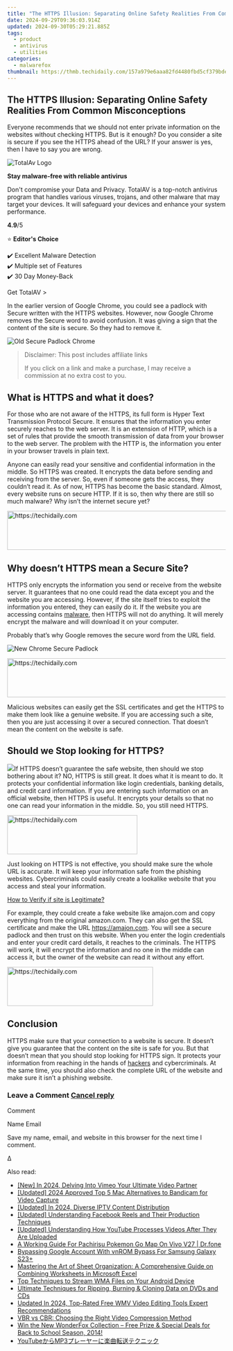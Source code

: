 ```yaml
---
title: "The HTTPS Illusion: Separating Online Safety Realities From Common Misconceptions"
date: 2024-09-29T09:36:03.914Z
updated: 2024-09-30T05:29:21.885Z
tags:
  - product
  - antivirus
  - utilities
categories:
  - malwarefox
thumbnail: https://thmb.techidaily.com/157a979e6aaa82fd4480fbd5cf379bdea463e7fa26b11cd450cfeeb0ec67e8d3.jpg
---
```


## The HTTPS Illusion: Separating Online Safety Realities From Common Misconceptions

Everyone recommends that we should not enter private information on the websites without checking HTTPS. But is it enough? Do you consider a site is secure if you see the HTTPS ahead of the URL? If your answer is yes, then I have to say you are wrong.

![TotalAv Logo](https://www.malwarefox.com/wp-content/uploads/2024/02/totalav-svg.webp "totalav-svg")

**Stay malware-free with reliable antivirus**

Don't compromise your Data and Privacy. TotalAV is a top-notch antivirus program that handles various viruses, trojans, and other malware that may target your devices. It will safeguard your devices and enhance your system performance.

**4.9**/5

⭐ **Editor's Choice**

✔️ Excellent Malware Detection  
✔️ Multiple set of Features  
✔️ 30 Day Money-Back

[](https://tools.techidaily.com/malwarefox/products/) Get TotalAV > 

In the earlier version of Google Chrome, you could see a padlock with Secure written with the HTTPS websites. However, now Google Chrome removes the Secure word to avoid confusion. It was giving a sign that the content of the site is secure. So they had to remove it.

![Old Secure Padlock Chrome](https://www.malwarefox.com/wp-content/uploads/2019/01/Old-Secure-Padlock-Chrome.jpg)

>  Disclaimer: This post includes affiliate links
>
>  If you click on a link and make a purchase, I may receive a commission at no extra cost to you.
>

## What is HTTPS and what it does?

For those who are not aware of the HTTPS, its full form is Hyper Text Transmission Protocol Secure. It ensures that the information you enter securely reaches to the web server. It is an extension of HTTP, which is a set of rules that provide the smooth transmission of data from your browser to the web server. The problem with the HTTP is, the information you enter in your browser travels in plain text.

Anyone can easily read your sensitive and confidential information in the middle. So HTTPS was created. It encrypts the data before sending and receiving from the server. So, even if someone gets the access, they couldn’t read it. As of now, HTTPS has become the basic standard. Almost, every website runs on secure HTTP. If it is so, then why there are still so much malware? Why isn’t the internet secure yet?

<!-- affiliate ads begin -->
<a href="https://appsumo.8odi.net/c/5597632/2094476/7443" target="_top" id="2094476">
  <img src="//a.impactradius-go.com/display-ad/7443-2094476" border="0" alt="https://techidaily.com" width="728" height="90"/>
</a>
<img height="0" width="0" src="https://appsumo.8odi.net/i/5597632/2094476/7443" style="position:absolute;visibility:hidden;" border="0" />
<!-- affiliate ads end -->

## Why doesn’t HTTPS mean a Secure Site?

HTTPS only encrypts the information you send or receive from the website server. It guarantees that no one could read the data except you and the website you are accessing. However, if the site itself tries to exploit the information you entered, they can easily do it. If the website you are accessing contains [malware](https://tools.techidaily.com/malwarefox/products/), then HTTPS will not do anything. It will merely encrypt the malware and will download it on your computer.

Probably that’s why Google removes the secure word from the URL field.

![New Chrome Secure Padlock](https://www.malwarefox.com/wp-content/uploads/2019/01/New-Chrome-Secure-Padlock.jpg)

<!-- affiliate ads begin -->
<a href="https://ephamedtechinc.pxf.io/c/5597632/2136616/26400" target="_top" id="2136616">
  <img src="//a.impactradius-go.com/display-ad/26400-2136616" border="0" alt="https://techidaily.com" width="728" height="90"/>
</a>
<img height="0" width="0" src="https://ephamedtechinc.pxf.io/i/5597632/2136616/26400" style="position:absolute;visibility:hidden;" border="0" />
<!-- affiliate ads end -->

Malicious websites can easily get the SSL certificates and get the HTTPS to make them look like a genuine website. If you are accessing such a site, then you are just accessing it over a secured connection. That doesn’t mean the content on the website is safe.

## Should we Stop looking for HTTPS?

![](https://www.malwarefox.com/wp-content/uploads/2019/01/https-1.png)If HTTPS doesn’t guarantee the safe website, then should we stop bothering about it? NO, HTTPS is still great. It does what it is meant to do. It protects your confidential information like login credentials, banking details, and credit card information. If you are entering such information on an official website, then HTTPS is useful. It encrypts your details so that no one can read your information in the middle. So, you still need HTTPS.

<!-- affiliate ads begin -->
<a href="https://laganoo.pxf.io/c/5597632/1528681/16446" target="_top" id="1528681">
  <img src="//a.impactradius-go.com/display-ad/16446-1528681" border="0" alt="https://techidaily.com" width="300" height="90"/>
</a>
<img height="0" width="0" src="https://laganoo.pxf.io/i/5597632/1528681/16446" style="position:absolute;visibility:hidden;" border="0" />
<!-- affiliate ads end -->

Just looking on HTTPS is not effective, you should make sure the whole URL is accurate. It will keep your information safe from the phishing websites. Cybercriminals could easily create a lookalike website that you access and steal your information.

[How to Verify if site is Legitimate?](https://tools.techidaily.com/malwarefox/products/)

For example, they could create a fake website like amajon.com and copy everything from the original amazon.com. They can also get the SSL certificate and make the URL https://amajon.com. You will see a secure padlock and then trust on this website. When you enter the login credentials and enter your credit card details, it reaches to the criminals. The HTTPS will work, it will encrypt the information and no one in the middle can access it, but the owner of the website can read it without any effort.

<!-- affiliate ads begin -->
<a href="https://aligracehair.sjv.io/c/5597632/2135416/19272" target="_top" id="2135416">
  <img src="//a.impactradius-go.com/display-ad/19272-2135416" border="0" alt="https://techidaily.com" width="336" height="90"/>
</a>
<img height="0" width="0" src="https://aligracehair.sjv.io/i/5597632/2135416/19272" style="position:absolute;visibility:hidden;" border="0" />
<!-- affiliate ads end -->

## Conclusion

HTTPS make sure that your connection to a website is secure. It doesn’t give you guarantee that the content on the site is safe for you. But that doesn’t mean that you should stop looking for HTTPS sign. It protects your information from reaching in the hands of [hackers](https://tools.techidaily.com/malwarefox/products/) and cybercriminals. At the same time, you should also check the complete URL of the website and make sure it isn’t a phishing website.

### Leave a Comment [Cancel reply](https://tools.techidaily.com/malwarefox/products/)

Comment

Name Email 

Save my name, email, and website in this browser for the next time I comment.

Δ

<ins class="adsbygoogle"
     style="display:block"
     data-ad-format="autorelaxed"
     data-ad-client="ca-pub-7571918770474297"
     data-ad-slot="1223367746"></ins>

<ins class="adsbygoogle"
     style="display:block"
     data-ad-client="ca-pub-7571918770474297"
     data-ad-slot="8358498916"
     data-ad-format="auto"
     data-full-width-responsive="true"></ins>

<span class="atpl-alsoreadstyle">Also read:</span>
<div><ul>
<li><a href="https://vimeo-videos.techidaily.com/new-in-2024-delving-into-vimeo-your-ultimate-video-partner/"><u>[New] In 2024, Delving Into Vimeo Your Ultimate Video Partner</u></a></li>
<li><a href="https://screen-mirroring-recording.techidaily.com/updated-2024-approved-top-5-mac-alternatives-to-bandicam-for-video-capture/"><u>[Updated] 2024 Approved Top 5 Mac Alternatives to Bandicam for Video Capture</u></a></li>
<li><a href="https://screen-video-capture.techidaily.com/updated-in-2024-diverse-iptv-content-distribution/"><u>[Updated] In 2024, Diverse IPTV Content Distribution</u></a></li>
<li><a href="https://facebook-videos.techidaily.com/updated-understanding-facebook-reels-and-their-production-techniques/"><u>[Updated] Understanding Facebook Reels and Their Production Techniques</u></a></li>
<li><a href="https://facebook-record-videos.techidaily.com/updated-understanding-how-youtube-processes-videos-after-they-are-uploaded/"><u>[Updated] Understanding How YouTube Processes Videos After They Are Uploaded</u></a></li>
<li><a href="https://change-location.techidaily.com/a-working-guide-for-pachirisu-pokemon-go-map-on-vivo-v27-drfone-by-drfone-virtual-android/"><u>A Working Guide For Pachirisu Pokemon Go Map On Vivo V27 | Dr.fone</u></a></li>
<li><a href="https://android-unlock.techidaily.com/bypassing-google-account-with-vnrom-bypass-for-samsung-galaxy-s23plus-by-drfone-android/"><u>Bypassing Google Account With vnROM Bypass For Samsung Galaxy S23+</u></a></li>
<li><a href="https://win-solutions.techidaily.com/mastering-the-art-of-sheet-organization-a-comprehensive-guide-on-combining-worksheets-in-microsoft-excel/"><u>Mastering the Art of Sheet Organization: A Comprehensive Guide on Combining Worksheets in Microsoft Excel</u></a></li>
<li><a href="https://win-exclusive.techidaily.com/top-techniques-to-stream-wma-files-on-your-android-device/"><u>Top Techniques to Stream WMA Files on Your Android Device</u></a></li>
<li><a href="https://win-exclusive.techidaily.com/ultimate-techniques-for-ripping-burning-and-cloning-data-on-dvds-and-cds/"><u>Ultimate Techniques for Ripping, Burning & Cloning Data on DVDs and CDs</u></a></li>
<li><a href="https://ai-driven-video-production.techidaily.com/updated-in-2024-top-rated-free-wmv-video-editing-tools-expert-recommendations/"><u>Updated In 2024, Top-Rated Free WMV Video Editing Tools Expert Recommendations</u></a></li>
<li><a href="https://win-exclusive.techidaily.com/vbr-vs-cbr-choosing-the-right-video-compression-method/"><u>VBR vs CBR: Choosing the Right Video Compression Method</u></a></li>
<li><a href="https://win-exclusive.techidaily.com/win-the-new-wonderfox-collection-free-prize-and-special-deals-for-back-to-school-season-2014/"><u>Win the New WonderFox Collection – Free Prize & Special Deals for Back to School Season, 2014!</u></a></li>
<li><a href="https://win-exclusive.techidaily.com/youtubemp3/"><u>YouTubeからMP3プレーヤーに楽曲転送テクニック</u></a></li>
</ul></div>


